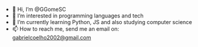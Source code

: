 - 👋 Hi, I’m @GGomeSC
- 👀 I’m interested in programming languages and tech
- 🌱 I’m currently learning Python, JS and also studying computer science
- 📫 How to reach me, send me an email on: gabrielcoelho2002@gmail.com
